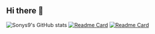 ## Hi there 👋

![Sonys9's GitHub stats](https://github-readme-stats.vercel.app/api?username=sonys9&show_icons=true&theme=transparent)
[![Readme Card](https://github-readme-stats.vercel.app/api/pin/?username=sonys9&repo=M5Tool)](https://github.com/anuraghazra/github-readme-stats)
[![Readme Card](https://github-readme-stats.vercel.app/api/pin/?username=sonys9&repo=TrafficDown)](https://github.com/anuraghazra/github-readme-stats)
